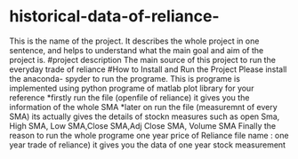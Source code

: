# historical-data-of-reliance-
This is the name of the project. It describes the whole project in one sentence, and helps to understand what the main goal and aim of the project is.
#project description
The main source of this project to run the everyday trade of reliance 
#How to Install and Run the Project
Please install the anaconda- spyder to run the programe. This is programe is implemented using python programe of matlab plot library for your reference
*firstly run the file (openfile of reliance) it gives you the information of the whole SMA
*later on run the file (measuremnt of every SMA) its actually gives the details of stockn measures such as open Sma, High SMA, Low SMA,Close SMA,Adj Close SMA, Volume SMA
Finally the reason to run the whole programe one year price of Reliance file name : one year trade of reliance) it gives you the data of one year stock measurement
